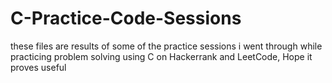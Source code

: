 # C-Practice-Code-Sessions
these files are results of some of the practice sessions i went through while practicing problem solving using C on Hackerrank and LeetCode, Hope it proves useful
